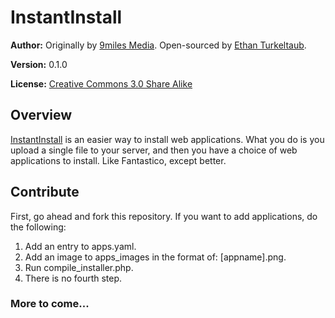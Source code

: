 # InstantInstall

**Author:** Originally by [9miles Media](http://9mil.es). Open-sourced by [Ethan Turkeltaub](http://ethan.heroku.com).

**Version:** 0.1.0

**License:** [Creative Commons 3.0 Share Alike](http://creativecommons.org/licenses/by-sa/3.0/)

## Overview

[InstantInstall](http://instantinstall.org) is an easier way to install web applications. What you do is you upload a single file to your server, and then you have a choice of web applications to install. Like Fantastico, except better.

## Contribute

First, go ahead and fork this repository. If you want to add applications, do the following:

1. Add an entry to apps.yaml.
2. Add an image to apps_images in the format of: [appname].png.
3. Run compile_installer.php.
4. There is no fourth step.

### More to come...
